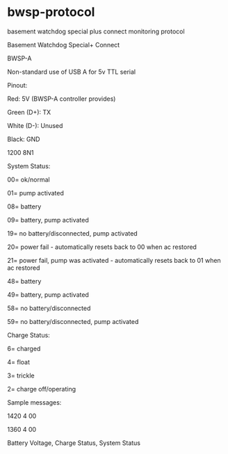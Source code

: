 # bwsp-protocol
basement watchdog special plus connect monitoring protocol

Basement Watchdog Special+ Connect

BWSP-A


Non-standard use of USB A for 5v TTL serial

Pinout:

Red: 5V (BWSP-A controller provides)

Green (D+): TX

White (D-): Unused

Black: GND


1200 8N1



System Status:

00= ok/normal

01= pump activated

08= battery

09= battery, pump activated

19= no battery/disconnected, pump activated

20= power fail - automatically resets back to 00 when ac restored

21= power fail, pump was activated - automatically resets back to 01 when ac restored

48= battery

49= battery, pump activated

58= no battery/disconnected

59= no battery/disconnected, pump activated



Charge Status:

6= charged

4= float

3= trickle

2= charge off/operating



Sample messages:

1420  4 00

1360  4 00

Battery Voltage, Charge Status, System Status

